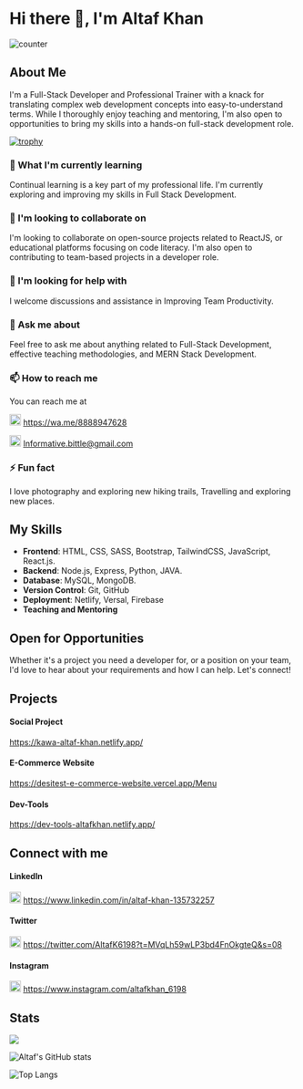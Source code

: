 # Hi there 👋, I'm Altaf Khan

![counter](https://en83s1703hg8xbh.m.pipedream.net)

## About Me
I'm a Full-Stack Developer and Professional Trainer with a knack for translating complex web development concepts into easy-to-understand terms. While I thoroughly enjoy teaching and mentoring, I'm also open to opportunities to bring my skills into a hands-on full-stack development role.

[![trophy](https://github-profile-trophy.vercel.app/?username=ryo-ma)](https://github.com/altafk6198/github-profile-trophy)

### 🌱 What I'm currently learning
Continual learning is a key part of my professional life. I'm currently exploring and improving my skills in Full Stack Development.

### 👯 I'm looking to collaborate on
I'm looking to collaborate on open-source projects related to ReactJS, or educational platforms focusing on code literacy. I'm also open to contributing to team-based projects in a developer role.

### 🤔 I'm looking for help with
I welcome discussions and assistance in Improving Team Productivity.

### 💬 Ask me about
Feel free to ask me about anything related to Full-Stack Development, effective teaching methodologies, and MERN Stack Development.

### 📫 How to reach me
You can reach me at 

  <img src="https://github.com/Altafk6198/Altafk6198/assets/101108751/0ad95d8a-ac22-4d38-b693-0a9c590c028c" width="20" height="20">  https://wa.me/8888947628


<img src="https://github.com/Altafk6198/Altafk6198/assets/101108751/3deac7ec-9549-4ab6-84c1-81783d5bf561" height="20" width="20">  Informative.bittle@gmail.com

### ⚡ Fun fact
I love photography and exploring new hiking trails, Travelling and exploring new places.

## My Skills
* **Frontend**:  HTML, CSS, SASS, Bootstrap, TailwindCSS, JavaScript, React.js.
* **Backend**:  Node.js, Express, Python, JAVA.
* **Database**:  MySQL, MongoDB.
* **Version Control**:  Git, GitHub
* **Deployment**:  Netlify, Versal, Firebase
* **Teaching and Mentoring**

## Open for Opportunities
Whether it's a project you need a developer for, or a position on your team, I'd love to hear about your requirements and how I can help. Let's connect!

## Projects
#### **Social Project**

https://kawa-altaf-khan.netlify.app/

#### E-Commerce Website

https://desitest-e-commerce-website.vercel.app/Menu

#### Dev-Tools

https://dev-tools-altafkhan.netlify.app/

## Connect with me

#### LinkedIn

<img src="https://github.com/Altafk6198/Altafk6198/assets/101108751/aa8cadb9-157a-4fcc-a92a-f55f4fbf66ba" height="20" width="20">  https://www.linkedin.com/in/altaf-khan-135732257

#### Twitter 

<img src="https://github.com/Altafk6198/Altafk6198/assets/101108751/3815e12c-1b5a-4355-8d9b-893083065aa8" height="20" width="20">  https://twitter.com/AltafK6198?t=MVqLh59wLP3bd4FnOkgteQ&s=08

#### Instagram

<img src="https://github.com/Altafk6198/Altafk6198/assets/101108751/47c73da6-9d26-4322-836f-82a9b4249d3e" height="20" width="20">  https://www.instagram.com/altafkhan_6198

## Stats
<img src="https://github-readme-streak-stats.herokuapp.com/?user=altafk6198"/>

![Altaf's GitHub stats](https://github-readme-stats.vercel.app/api?username=altafk6198&show_icons=true&theme=radical)

![Top Langs](https://github-readme-stats.vercel.app/api/top-langs/?username=altafk6198&show_progress=true)

